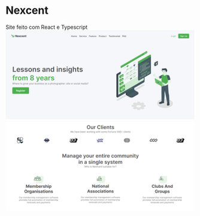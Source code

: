 # Nexcent
 Site feito com React e Typescript
<img src='https://github.com/arthurarraes/Nexcent/blob/main/Home.png'>
<img src='https://github.com/arthurarraes/Nexcent/blob/main/Body-1.png'>
